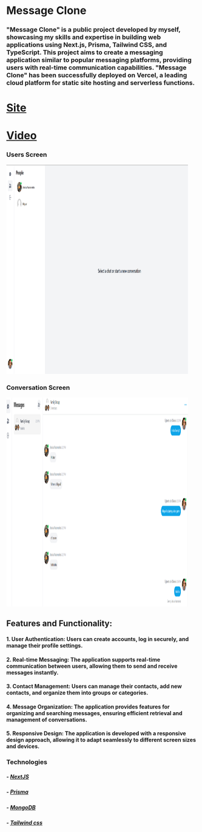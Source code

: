# Message Clone

### "Message Clone" is a public project developed by myself, showcasing my skills and expertise in building web applications using Next.js, Prisma, Tailwind CSS, and TypeScript. This project aims to create a messaging application similar to popular messaging platforms, providing users with real-time communication capabilities. "Message Clone" has been successfully deployed on Vercel, a leading cloud platform for static site hosting and serverless functions.

# [Site](https://messenger-clone-nextjs-4gb3.vercel.app/)
# [Video](https://messenger-clone-nextjs-4gb3.vercel.app/)

### Users Screen

<div> 
  <img width="95%" height="550" src="public/images/user.png">
</div>

### Conversation Screen

<div> 
  <img width="95%" height="550" src="public/images/conversation.png">
</div>

## Features and Functionality:

#### 1. User Authentication: Users can create accounts, log in securely, and manage their profile settings.
#### 2. Real-time Messaging: The application supports real-time communication between users, allowing them to send and receive messages instantly.
#### 3. Contact Management: Users can manage their contacts, add new contacts, and organize them into groups or categories.
#### 4. Message Organization: The application provides features for organizing and searching messages, ensuring efficient retrieval and management of conversations.
#### 5. Responsive Design: The application is developed with a responsive design approach, allowing it to adapt seamlessly to different screen sizes and devices.

### Technologies

##### - [NextJS](https://nextjs.org/)
##### - [Prisma](https://www.prisma.io/)
##### - [MongoDB](https://www.mongodb.com/atlas/database)
##### - [Tailwind css](https://tailwindui.com/)
